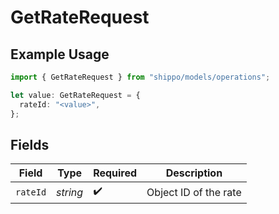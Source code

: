 # GetRateRequest

## Example Usage

```typescript
import { GetRateRequest } from "shippo/models/operations";

let value: GetRateRequest = {
  rateId: "<value>",
};
```

## Fields

| Field                 | Type                  | Required              | Description           |
| --------------------- | --------------------- | --------------------- | --------------------- |
| `rateId`              | *string*              | :heavy_check_mark:    | Object ID of the rate |